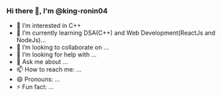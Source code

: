 ### Hi there 👋, I'm @king-ronin04
- 👀 I’m interested in C++
- 🌱 I’m currently learning DSA(C++) and Web Development(ReactJs and NodeJs)...
- 👯 I’m looking to collaborate on ...
- 🤔 I’m looking for help with ...
- 💬 Ask me about ...
- 📫 How to reach me: ...
- 😄 Pronouns: ...
- ⚡ Fun fact: ...
